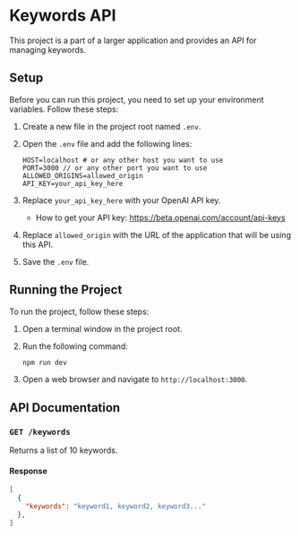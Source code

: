 # Keywords API

This project is a part of a larger application and provides an API for managing keywords.

## Setup

Before you can run this project, you need to set up your environment variables. Follow these steps:

1. Create a new file in the project root named `.env`.

2. Open the `.env` file and add the following lines:

    ```dotenv
    HOST=localhost # or any other host you want to use
    PORT=3000 // or any other port you want to use
    ALLOWED_ORIGINS=allowed_origin
    API_KEY=your_api_key_here
    ```

3. Replace `your_api_key_here` with your OpenAI API key.

    - How to get your API key: <https://beta.openai.com/account/api-keys>

4. Replace `allowed_origin` with the URL of the application that will be using this API.

5. Save the `.env` file.

## Running the Project

To run the project, follow these steps:

1. Open a terminal window in the project root.

2. Run the following command:

    ```bash
    npm run dev
    ```

3. Open a web browser and navigate to `http://localhost:3000`.

## API Documentation

### `GET /keywords`

Returns a list of 10 keywords.

#### Response

```json
[
  {
    "keywords": "keyword1, keyword2, keyword3..."
  },
]
```
